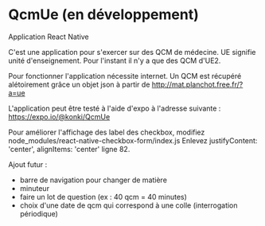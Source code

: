 # QcmUe (en développement)
Application React Native

C'est une application pour s'exercer sur des QCM de médecine.
UE signifie unité d'enseignement. Pour l'instant il n'y a que des QCM d'UE2.

Pour fonctionner l'application nécessite internet. Un QCM est récupéré alétoirement grâce un objet json à partir de http://mat.planchot.free.fr/?a=ue

L'application peut être testé à l'aide d'expo à l'adresse suivante : https://expo.io/@konki/QcmUe

Pour améliorer l'affichage des label des checkbox, modifiez node_modules/react-native-checkbox-form/index.js
Enlevez justifyContent: 'center', alignItems: 'center' ligne 82.

Ajout futur :
- barre de navigation pour changer de matière
- minuteur
- faire un lot de question (ex : 40 qcm = 40 minutes)
- choix d'une date de qcm qui correspond à une colle (interrogation périodique)
